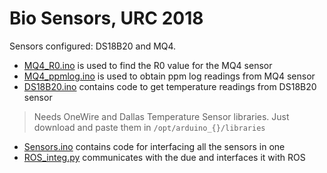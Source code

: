 # Bio Sensors, URC 2018
Sensors configured: DS18B20 and MQ4.

* [MQ4_R0.ino](./MQ4_R0.ino) is used to find the R0 value for the MQ4 sensor
* [MQ4_ppmlog.ino](./MQ4_ppmlog.ino) is used to obtain ppm log readings from MQ4 sensor
* [DS18B20.ino](./DS18B20.ino) contains code to get temperature readings from DS18B20 sensor
> Needs OneWire and Dallas Temperature Sensor libraries. Just download and paste them in `/opt/arduino_{}/libraries`

* [Sensors.ino](./Sensors.ino) contains code for interfacing all the sensors in one
* [ROS_integ.py](./ROS_integ.py) communicates with the due and interfaces it with ROS